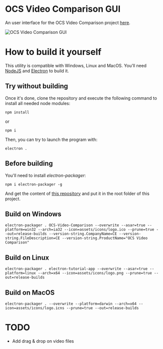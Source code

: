 # OCS Video Comparison GUI

An user interface for the OCS Video Comparison project [here](https://github.com/Cadrew/OCS-Video-Comparison).

![OCS Video Comparison GUI](https://puu.sh/Dl6iZ/55ac5a5b3c.png)

# How to build it yourself

This utility is compatible with Windows, Linux and MacOS.
You'll need [NodeJS](https://nodejs.org/en/download/) and [Electron](https://electronjs.org/docs/tutorial/installation) to build it.

## Try without building

Once it's done, clone the repository and execute the following command to install all needed node modules:
```CLI
npm install
```
or
```CLI
npm i
```
Then, you can try to launch the program with:
```CLI
electron .
```

## Before building

You'll need to install *electron-packager*:
```CLI
npm i electron-packager -g
```

And get the content of [this repository](https://github.com/Cadrew/OCS-Video-Comparison) and put it in the root folder of this project.

## Build on Windows

```CLI
electron-packager . OCS-Video-Comparison --overwrite --asar=true --platform=win32 --arch=ia32 --icon=assets/icons/logo.ico --prune=true --out=release-builds --version-string.CompanyName=CE --version-string.FileDescription=CE --version-string.ProductName="OCS Video Comparison"
```

## Build on Linux

```CLI
electron-packager . electron-tutorial-app --overwrite --asar=true --platform=linux --arch=x64 --icon=assets/icons/logo.png --prune=true --out=release-builds
```

## Build on MacOS

```CLI
electron-packager . --overwrite --platform=darwin --arch=x64 --icon=assets/icons/logo.icns --prune=true --out=release-builds
```

# TODO

- Add drag & drop on video files
